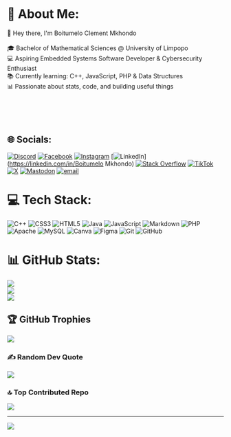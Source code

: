 # 💫 About Me:
👋 Hey there, I'm Boitumelo Clement Mkhondo<br><br>🎓 Bachelor of Mathematical Sciences @ University of Limpopo  <br>💻 Aspiring Embedded Systems Software Developer & Cybersecurity Enthusiast  <br>📚 Currently learning: C++, JavaScript, PHP & Data Structures  <br>📊 Passionate about stats, code, and building useful things  <br><br><br><br><br>


## 🌐 Socials:
[![Discord](https://img.shields.io/badge/Discord-%237289DA.svg?logo=discord&logoColor=white)](https://discord.gg/https://discord.gg/3YeX85Y7Np) [![Facebook](https://img.shields.io/badge/Facebook-%231877F2.svg?logo=Facebook&logoColor=white)](https://facebook.com/@belmire.dub) [![Instagram](https://img.shields.io/badge/Instagram-%23E4405F.svg?logo=Instagram&logoColor=white)](https://instagram.com/@belmire.dub) [![LinkedIn](https://img.shields.io/badge/LinkedIn-%230077B5.svg?logo=linkedin&logoColor=white)](https://linkedin.com/in/Boitumelo Mkhondo) [![Stack Overflow](https://img.shields.io/badge/-Stackoverflow-FE7A16?logo=stack-overflow&logoColor=white)](https://stackoverflow.com/users/26837495) [![TikTok](https://img.shields.io/badge/TikTok-%23000000.svg?logo=TikTok&logoColor=white)](https://tiktok.com/@@boitumelotech) [![X](https://img.shields.io/badge/X-black.svg?logo=X&logoColor=white)](https://x.com/@belmiredubby) [![Mastodon](https://img.shields.io/badge/-MASTODON-%232B90D9?logo=mastodon&logoColor=white)](https://mastodon.social/@boitech) [![email](https://img.shields.io/badge/Email-D14836?logo=gmail&logoColor=white)](mailto:belmiredub4@gmail.com) 

# 💻 Tech Stack:
![C++](https://img.shields.io/badge/c++-%2300599C.svg?style=for-the-badge&logo=c%2B%2B&logoColor=white) ![CSS3](https://img.shields.io/badge/css3-%231572B6.svg?style=for-the-badge&logo=css3&logoColor=white) ![HTML5](https://img.shields.io/badge/html5-%23E34F26.svg?style=for-the-badge&logo=html5&logoColor=white) ![Java](https://img.shields.io/badge/java-%23ED8B00.svg?style=for-the-badge&logo=openjdk&logoColor=white) ![JavaScript](https://img.shields.io/badge/javascript-%23323330.svg?style=for-the-badge&logo=javascript&logoColor=%23F7DF1E) ![Markdown](https://img.shields.io/badge/markdown-%23000000.svg?style=for-the-badge&logo=markdown&logoColor=white) ![PHP](https://img.shields.io/badge/php-%23777BB4.svg?style=for-the-badge&logo=php&logoColor=white) ![Apache](https://img.shields.io/badge/apache-%23D42029.svg?style=for-the-badge&logo=apache&logoColor=white) ![MySQL](https://img.shields.io/badge/mysql-4479A1.svg?style=for-the-badge&logo=mysql&logoColor=white) ![Canva](https://img.shields.io/badge/Canva-%2300C4CC.svg?style=for-the-badge&logo=Canva&logoColor=white) ![Figma](https://img.shields.io/badge/figma-%23F24E1E.svg?style=for-the-badge&logo=figma&logoColor=white) ![Git](https://img.shields.io/badge/git-%23F05033.svg?style=for-the-badge&logo=git&logoColor=white) ![GitHub](https://img.shields.io/badge/github-%23121011.svg?style=for-the-badge&logo=github&logoColor=white)
# 📊 GitHub Stats:
![](https://github-readme-stats.vercel.app/api?username=boitumelo-09&theme=tokyonight&hide_border=false&include_all_commits=false&count_private=false)<br/>
![](https://nirzak-streak-stats.vercel.app/?user=boitumelo-09&theme=tokyonight&hide_border=false)<br/>
![](https://github-readme-stats.vercel.app/api/top-langs/?username=boitumelo-09&theme=tokyonight&hide_border=false&include_all_commits=false&count_private=false&layout=compact)

## 🏆 GitHub Trophies
![](https://github-profile-trophy.vercel.app/?username=boitumelo-09&theme=tokyonight&no-frame=true&no-bg=false&margin-w=4)

### ✍️ Random Dev Quote
![](https://quotes-github-readme.vercel.app/api?type=horizontal&theme=tokyonight)

### 🔝 Top Contributed Repo
![](https://github-contributor-stats.vercel.app/api?username=boitumelo-09&limit=5&theme=tokyonight&combine_all_yearly_contributions=true)

---
[![](https://visitcount.itsvg.in/api?id=boitumelo-09&icon=9&color=5)](https://visitcount.itsvg.in)

<!-- Proudly created with GPRM ( https://gprm.itsvg.in ) -->
